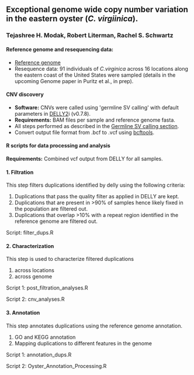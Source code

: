 ## Exceptional genome wide copy number variation in the eastern oyster (*C. virgiinica*). 
### Tejashree H. Modak, Robert Literman, Rachel S. Schwartz

#### Reference genome and resequencing data:
- [Reference genome](https://www.ncbi.nlm.nih.gov/genome/398)
- Resequence data: 91 individuals of *C.virginica* across 16 locations along the eastern coast of the United States were sampled (details in the upcoming Genome paper in Puritz et al., in prep).
#### CNV discovery
- **Software:** CNVs were called using 'germline SV calling' with default parameters in [DELLY2](https://github.com/dellytools/delly)i (v0.7.8).
- **Requirements:** BAM files per sample and reference genome fasta. 
- All steps performed as described in the [Germline SV calling section](https://github.com/dellytools/delly#germline-sv-calling).
- Convert output file format from .bcf to .vcf using [bcftools](http://samtools.github.io/bcftools/bcftools.html#view). 

#### R scripts for data processing and analysis 
**Requirements:** Combined vcf output from DELLY for all samples. 

#### 1. Filtration

This step filters duplications identified by delly using the following criteria:

1. Duplications that pass the quality filter as applied in DELLY are kept.
2. Duplications that are present in >90% of samples hence likely fixed in the population are filtered out.   
3. Duplications that overlap >10% with a repeat region identified in the reference genome are filtered out. 

Script: filter_dups.R

#### 2. Characterization

This step is used to characterize filtered duplications 

1. across locations
2. across genome

Script 1: post_filtration_analyses.R 

Script 2: cnv_analyses.R

#### 3. Annotation

This step annotates duplications using the reference genome annotation.

1. GO and KEGG annotation
2. Mapping duplications to different features in the genome

Script 1: annotation_dups.R

Script 2: Oyster_Annotation_Processing.R
